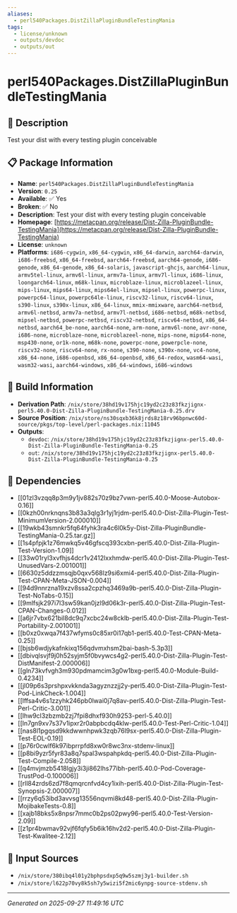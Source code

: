 ```yaml
---
aliases:
  - perl540Packages.DistZillaPluginBundleTestingMania
tags:
  - license/unknown
  - outputs/devdoc
  - outputs/out
---
```


# perl540Packages.DistZillaPluginBundleTestingMania

## 📝 Description

Test your dist with every testing plugin conceivable

## 📋 Package Information

- **Name**: `perl540Packages.DistZillaPluginBundleTestingMania`
- **Version**: `0.25`
- **Available**: ✅ Yes
- **Broken**: ✅ No
- **Description**: Test your dist with every testing plugin conceivable
- **Homepage**: [https://metacpan.org/release/Dist-Zilla-PluginBundle-TestingMania](https://metacpan.org/release/Dist-Zilla-PluginBundle-TestingMania)
- **License**: `unknown`
- **Platforms**: `i686-cygwin`, `x86_64-cygwin`, `x86_64-darwin`, `aarch64-darwin`, `i686-freebsd`, `x86_64-freebsd`, `aarch64-freebsd`, `aarch64-genode`, `i686-genode`, `x86_64-genode`, `x86_64-solaris`, `javascript-ghcjs`, `aarch64-linux`, `armv5tel-linux`, `armv6l-linux`, `armv7a-linux`, `armv7l-linux`, `i686-linux`, `loongarch64-linux`, `m68k-linux`, `microblaze-linux`, `microblazeel-linux`, `mips-linux`, `mips64-linux`, `mips64el-linux`, `mipsel-linux`, `powerpc-linux`, `powerpc64-linux`, `powerpc64le-linux`, `riscv32-linux`, `riscv64-linux`, `s390-linux`, `s390x-linux`, `x86_64-linux`, `mmix-mmixware`, `aarch64-netbsd`, `armv6l-netbsd`, `armv7a-netbsd`, `armv7l-netbsd`, `i686-netbsd`, `m68k-netbsd`, `mipsel-netbsd`, `powerpc-netbsd`, `riscv32-netbsd`, `riscv64-netbsd`, `x86_64-netbsd`, `aarch64_be-none`, `aarch64-none`, `arm-none`, `armv6l-none`, `avr-none`, `i686-none`, `microblaze-none`, `microblazeel-none`, `mips-none`, `mips64-none`, `msp430-none`, `or1k-none`, `m68k-none`, `powerpc-none`, `powerpcle-none`, `riscv32-none`, `riscv64-none`, `rx-none`, `s390-none`, `s390x-none`, `vc4-none`, `x86_64-none`, `i686-openbsd`, `x86_64-openbsd`, `x86_64-redox`, `wasm64-wasi`, `wasm32-wasi`, `aarch64-windows`, `x86_64-windows`, `i686-windows`

## 🔧 Build Information

- **Derivation Path**: `/nix/store/38hd19v175hjc19yd2c23z83fkzjignx-perl5.40.0-Dist-Zilla-PluginBundle-TestingMania-0.25.drv`
- **Source Position**: `/nix/store/ns30sqxb36k8jrds8z18rv96bpnwc60d-source/pkgs/top-level/perl-packages.nix:11045`
- **Outputs**:
  - `devdoc`:  `/nix/store/38hd19v175hjc19yd2c23z83fkzjignx-perl5.40.0-Dist-Zilla-PluginBundle-TestingMania-0.25`
  - `out`:  `/nix/store/38hd19v175hjc19yd2c23z83fkzjignx-perl5.40.0-Dist-Zilla-PluginBundle-TestingMania-0.25`

## 🔗 Dependencies

- [[01zl3vzqq8p3m9y1jv882s70z9bz7vwn-perl5.40.0-Moose-Autobox-0.16]]
- [[0kzh00nrknqns3b83a3qlg3r1yj1rjdm-perl5.40.0-Dist-Zilla-Plugin-Test-MinimumVersion-2.000010]]
- [[19wkb43smnkr5fq64fyhk3ra4c6l0k5y-Dist-Zilla-PluginBundle-TestingMania-0.25.tar.gz]]
- [[1s4pfpjk1z76mwkq5v46gfscq393cxbn-perl5.40.0-Dist-Zilla-Plugin-Test-Version-1.09]]
- [[33w01ryl3xvfhjs4dcr1v2412lxxhmdw-perl5.40.0-Dist-Zilla-Plugin-Test-UnusedVars-2.001001]]
- [[6630z5ddzzmsqjb0qxv568lz9si6xmi4-perl5.40.0-Dist-Zilla-Plugin-Test-CPAN-Meta-JSON-0.004]]
- [[94d9nnrzna19xzv8ssa2cpzhq3469a9b-perl5.40.0-Dist-Zilla-Plugin-Test-NoTabs-0.15]]
- [[9mlfsjk297i7l3sw59kan0jzl9d06k3r-perl5.40.0-Dist-Zilla-Plugin-Test-CPAN-Changes-0.012]]
- [[a6jr7vbx621bil8dc9q7xcbc24w8cklb-perl5.40.0-Dist-Zilla-Plugin-Test-Portability-2.001001]]
- [[b0xz0xwqa7f437wfyms0c85xr0i17qb1-perl5.40.0-Test-CPAN-Meta-0.25]]
- [[bjsb6wdjykafnkixq156qdvmxhsm2bai-bash-5.3p3]]
- [[dbivqlsvjf9j0h52syjm5f0bvywcs4g2-perl5.40.0-Dist-Zilla-Plugin-Test-DistManifest-2.000006]]
- [[gln73kvfvgh3m930pdmamcim3g0w1bxg-perl5.40.0-Module-Build-0.4234]]
- [[jl09p6s3prshpxvkknda3agyznzzjj2y-perl5.40.0-Dist-Zilla-Plugin-Test-Pod-LinkCheck-1.004]]
- [[lffsa4v6s1zzyhk246pb0lwai0j7q8av-perl5.40.0-Dist-Zilla-Plugin-Test-Perl-Critic-3.001]]
- [[lhw9cl3zbzmb2zj7fpi8dhxf930h9253-perl-5.40.0]]
- [[ln7gn9xv7s37v1ipxr2r0abpbcdq4klw-perl5.40.0-Test-Perl-Critic-1.04]]
- [[nas8l1pgqsd9kkdwwnhpwk3zqb76l9sx-perl5.40.0-Dist-Zilla-Plugin-Test-EOL-0.19]]
- [[p76r0cwlf6k97ibprrpfd8xw0r8wc3nx-stdenv-linux]]
- [[p8bi9yzr5fyr83a8q7spal3wspahpkdq-perl5.40.0-Dist-Zilla-Plugin-Test-Compile-2.058]]
- [[q4mvjmzb5418lgjy3i3ji862lhs77ibh-perl5.40.0-Pod-Coverage-TrustPod-0.100006]]
- [[rll84zrds6zd7f8qmqrcnfvd4cy1ixih-perl5.40.0-Dist-Zilla-Plugin-Test-Synopsis-2.000007]]
- [[rrzy6q53ibd3avvsg13556nqvmi8kd48-perl5.40.0-Dist-Zilla-Plugin-MojibakeTests-0.8]]
- [[xajb18bks5x8npsr7mmc0b2ps02pwy96-perl5.40.0-Test-Version-2.09]]
- [[z1pr4bwmav92vjf6fqfy5b6ik16hv2d2-perl5.40.0-Dist-Zilla-Plugin-Test-Kwalitee-2.12]]

## 📁 Input Sources

- `/nix/store/380ibq4l01y2bphpsdxp5q9w5szmj3y1-builder.sh`
- `/nix/store/l622p70vy8k5sh7y5wizi5f2mic6ynpg-source-stdenv.sh`

---
*Generated on 2025-09-27 11:49:16 UTC*
